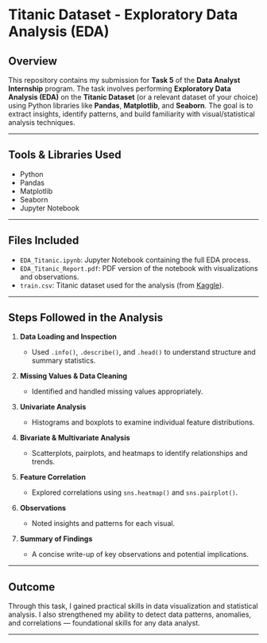 
# Titanic Dataset - Exploratory Data Analysis (EDA)

## Overview

This repository contains my submission for **Task 5** of the **Data Analyst Internship** program. The task involves performing **Exploratory Data Analysis (EDA)** on the **Titanic Dataset** (or a relevant dataset of your choice) using Python libraries like **Pandas**, **Matplotlib**, and **Seaborn**. The goal is to extract insights, identify patterns, and build familiarity with visual/statistical analysis techniques.

---

## Tools & Libraries Used

- Python
- Pandas
- Matplotlib
- Seaborn
- Jupyter Notebook

---

## Files Included

- `EDA_Titanic.ipynb`: Jupyter Notebook containing the full EDA process.
- `EDA_Titanic_Report.pdf`: PDF version of the notebook with visualizations and observations.
- `train.csv`: Titanic dataset used for the analysis (from [Kaggle](https://www.kaggle.com/c/titanic/data?select=train.csv&utm_source=chatgpt.com)).

---

## Steps Followed in the Analysis

1. **Data Loading and Inspection**
   - Used `.info()`, `.describe()`, and `.head()` to understand structure and summary statistics.

2. **Missing Values & Data Cleaning**
   - Identified and handled missing values appropriately.

3. **Univariate Analysis**
   - Histograms and boxplots to examine individual feature distributions.

4. **Bivariate & Multivariate Analysis**
   - Scatterplots, pairplots, and heatmaps to identify relationships and trends.

5. **Feature Correlation**
   - Explored correlations using `sns.heatmap()` and `sns.pairplot()`.

6. **Observations**
   - Noted insights and patterns for each visual.

7. **Summary of Findings**
   - A concise write-up of key observations and potential implications.
---

## Outcome

Through this task, I gained practical skills in data visualization and statistical analysis. I also strengthened my ability to detect data patterns, anomalies, and correlations — foundational skills for any data analyst.

---

